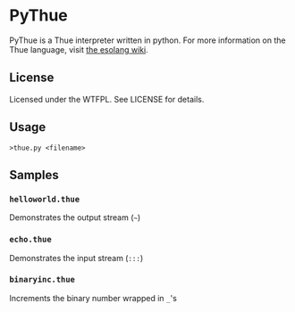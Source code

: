 # PyThue
PyThue is a Thue interpreter written in python.
For more information on the Thue language, visit [the esolang wiki](http://esolangs.org/wiki/Thue).

## License
Licensed under the WTFPL.
See LICENSE for details.

## Usage
`>thue.py <filename>`

## Samples
### `helloworld.thue`
Demonstrates the output stream (`~`)
### `echo.thue`
Demonstrates the input stream (`:::`)
### `binaryinc.thue`
Increments the binary number wrapped in `_`'s
